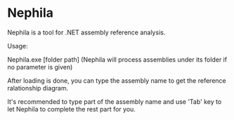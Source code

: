 # Nephila

Nephila is a tool for .NET assembly reference analysis. 

Usage:

Nephila.exe [folder path] (Nephila will process assemblies under its folder if no parameter is given)

After loading is done, you can type the assembly name to get the reference ralationship diagram.

It's recommended to type part of the assembly name and use 'Tab' key to let Nephila to complete the rest part for you.

